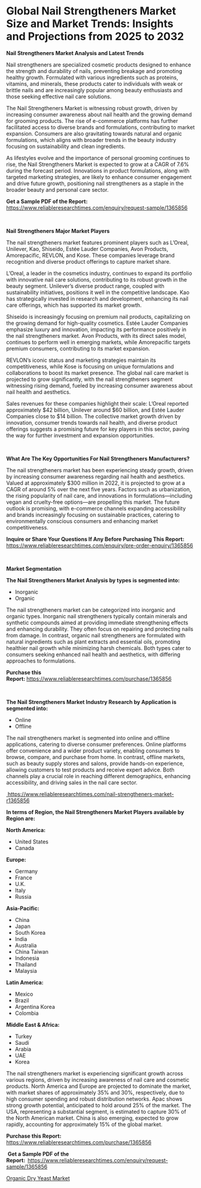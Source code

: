 <p><h1>Global Nail Strengtheners Market Size and Market Trends: Insights and Projections from 2025 to 2032</h1></p><p><strong>Nail Strengtheners Market Analysis and Latest Trends</strong></p>
<p><p>Nail strengtheners are specialized cosmetic products designed to enhance the strength and durability of nails, preventing breakage and promoting healthy growth. Formulated with various ingredients such as proteins, vitamins, and minerals, these products cater to individuals with weak or brittle nails and are increasingly popular among beauty enthusiasts and those seeking effective nail care solutions.</p><p>The Nail Strengtheners Market is witnessing robust growth, driven by increasing consumer awareness about nail health and the growing demand for grooming products. The rise of e-commerce platforms has further facilitated access to diverse brands and formulations, contributing to market expansion. Consumers are also gravitating towards natural and organic formulations, which aligns with broader trends in the beauty industry focusing on sustainability and clean ingredients.</p><p>As lifestyles evolve and the importance of personal grooming continues to rise, the Nail Strengtheners Market is expected to grow at a CAGR of 7.6% during the forecast period. Innovations in product formulations, along with targeted marketing strategies, are likely to enhance consumer engagement and drive future growth, positioning nail strengtheners as a staple in the broader beauty and personal care sector.</p></p>
<p><strong>Get a Sample PDF of the Report:&nbsp;</strong> <a href="https://www.reliableresearchtimes.com/enquiry/request-sample/1365856?utm_campaign=2934&utm_medium=2&utm_source=Github&utm_content=ia&utm_term=22032025&utm_id=nail-strengtheners">https://www.reliableresearchtimes.com/enquiry/request-sample/1365856</a></p>
<p>&nbsp;</p>
<p><strong>Nail Strengtheners Major Market Players</strong></p>
<p><p>The nail strengtheners market features prominent players such as L’Oreal, Unilever, Kao, Shiseido, Estée Lauder Companies, Avon Products, Amorepacific, REVLON, and Kose. These companies leverage brand recognition and diverse product offerings to capture market share.</p><p>L’Oreal, a leader in the cosmetics industry, continues to expand its portfolio with innovative nail care solutions, contributing to its robust growth in the beauty segment. Unilever’s diverse product range, coupled with sustainability initiatives, positions it well in the competitive landscape. Kao has strategically invested in research and development, enhancing its nail care offerings, which has supported its market growth.</p><p>Shiseido is increasingly focusing on premium nail products, capitalizing on the growing demand for high-quality cosmetics. Estée Lauder Companies emphasize luxury and innovation, impacting its performance positively in the nail strengtheners market. Avon Products, with its direct sales model, continues to perform well in emerging markets, while Amorepacific targets premium consumers, contributing to its market expansion.</p><p>REVLON’s iconic status and marketing strategies maintain its competitiveness, while Kose is focusing on unique formulations and collaborations to boost its market presence. The global nail care market is projected to grow significantly, with the nail strengtheners segment witnessing rising demand, fueled by increasing consumer awareness about nail health and aesthetics.</p><p>Sales revenues for these companies highlight their scale: L’Oreal reported approximately $42 billion, Unilever around $60 billion, and Estée Lauder Companies close to $14 billion. The collective market growth driven by innovation, consumer trends towards nail health, and diverse product offerings suggests a promising future for key players in this sector, paving the way for further investment and expansion opportunities.</p></p>
<p>&nbsp;</p>
<p><strong>What Are The Key Opportunities For Nail Strengtheners Manufacturers?</strong></p>
<p><p>The nail strengtheners market has been experiencing steady growth, driven by increasing consumer awareness regarding nail health and aesthetics. Valued at approximately $300 million in 2022, it is projected to grow at a CAGR of around 5% over the next five years. Factors such as urbanization, the rising popularity of nail care, and innovations in formulations—including vegan and cruelty-free options—are propelling this market. The future outlook is promising, with e-commerce channels expanding accessibility and brands increasingly focusing on sustainable practices, catering to environmentally conscious consumers and enhancing market competitiveness.</p></p>
<p><strong>Inquire or Share Your Questions If Any Before Purchasing This Report:</strong> <a href="https://www.reliableresearchtimes.com/enquiry/pre-order-enquiry/1365856?utm_campaign=2934&utm_medium=2&utm_source=Github&utm_content=ia&utm_term=22032025&utm_id=nail-strengtheners">https://www.reliableresearchtimes.com/enquiry/pre-order-enquiry/1365856</a></p>
<p>&nbsp;</p>
<p><strong>Market Segmentation</strong></p>
<p><strong>The Nail Strengtheners Market Analysis by types is segmented into:</strong></p>
<p><ul><li>Inorganic</li><li>Organic</li></ul></p>
<p><p>The nail strengtheners market can be categorized into inorganic and organic types. Inorganic nail strengtheners typically contain minerals and synthetic compounds aimed at providing immediate strengthening effects and enhancing durability. They often focus on repairing and protecting nails from damage. In contrast, organic nail strengtheners are formulated with natural ingredients such as plant extracts and essential oils, promoting healthier nail growth while minimizing harsh chemicals. Both types cater to consumers seeking enhanced nail health and aesthetics, with differing approaches to formulations.</p></p>
<p><strong>Purchase this Report:&nbsp;</strong><a href="https://www.reliableresearchtimes.com/purchase/1365856?utm_campaign=2934&utm_medium=2&utm_source=Github&utm_content=ia&utm_term=22032025&utm_id=nail-strengtheners">https://www.reliableresearchtimes.com/purchase/1365856</a></p>
<p>&nbsp;</p>
<p><strong>The Nail Strengtheners Market Industry Research by Application is segmented into:</strong></p>
<p><ul><li>Online</li><li>Offline</li></ul></p>
<p><p>The nail strengtheners market is segmented into online and offline applications, catering to diverse consumer preferences. Online platforms offer convenience and a wider product variety, enabling consumers to browse, compare, and purchase from home. In contrast, offline markets, such as beauty supply stores and salons, provide hands-on experience, allowing customers to test products and receive expert advice. Both channels play a crucial role in reaching different demographics, enhancing accessibility, and driving sales in the nail care sector.</p></p>
<p><a href="https://www.reliableresearchtimes.com/nail-strengtheners-market-r1365856?utm_campaign=2934&utm_medium=2&utm_source=Github&utm_content=ia&utm_term=22032025&utm_id=nail-strengtheners">&nbsp;https://www.reliableresearchtimes.com/nail-strengtheners-market-r1365856</a></p>
<p><strong>In terms of Region, the Nail Strengtheners Market Players available by Region are:</strong></p>
<p>
    <p> <strong> North America: </strong>
        <ul>
            <li>United States</li>
            <li>Canada</li>
        </ul>
        </p> 
    <p> <strong> Europe: </strong>
        <ul>
            <li>Germany</li>
            <li>France</li>
            <li>U.K.</li>
            <li>Italy</li>
            <li>Russia</li>
        </ul>
        </p> 
    <p> <strong> Asia-Pacific: </strong>
        <ul>
            <li>China</li>
            <li>Japan</li>
            <li>South Korea</li>
            <li>India</li>
            <li>Australia</li>
            <li>China Taiwan</li>
            <li>Indonesia</li>
            <li>Thailand</li>
            <li>Malaysia</li>
        </ul>
        </p> 
    <p> <strong> Latin America: </strong>
        <ul>
            <li>Mexico</li>
            <li>Brazil</li>
            <li>Argentina Korea</li>
            <li>Colombia</li>
        </ul>
        </p> 
    <p> <strong> Middle East & Africa: </strong>
        <ul>
            <li>Turkey</li>
            <li>Saudi</li>
            <li>Arabia</li>
            <li>UAE</li>
            <li>Korea</li>
        </ul>
    </p>
    </p>
<p><p>The nail strengtheners market is experiencing significant growth across various regions, driven by increasing awareness of nail care and cosmetic products. North America and Europe are projected to dominate the market, with market shares of approximately 35% and 30%, respectively, due to high consumer spending and robust distribution networks. Apac shows strong growth potential, anticipated to hold around 25% of the market. The USA, representing a substantial segment, is estimated to capture 30% of the North American market. China is also emerging, expected to grow rapidly, accounting for approximately 15% of the global market.</p></p>
<p><strong>Purchase this Report: </strong><a href="https://www.reliableresearchtimes.com/purchase/1365856?utm_campaign=2934&utm_medium=2&utm_source=Github&utm_content=ia&utm_term=22032025&utm_id=nail-strengtheners">https://www.reliableresearchtimes.com/purchase/1365856</a></p>
<p>&nbsp;<strong>Get a Sample PDF of the Report:&nbsp;&nbsp;</strong><a href="https://www.reliableresearchtimes.com/enquiry/request-sample/1365856?utm_campaign=2934&utm_medium=2&utm_source=Github&utm_content=ia&utm_term=22032025&utm_id=nail-strengtheners">https://www.reliableresearchtimes.com/enquiry/request-sample/1365856</a></p>
<p><strong></strong></p>
<p><p><a href="https://github.com/briandahm87/Market-Research-Report-List-1/blob/main/organic-dry-yeast-market.md?utm_campaign=2934&utm_medium=2&utm_source=Github&utm_content=ia&utm_term=22032025&utm_id=nail-strengtheners">Organic Dry Yeast Market</a></p></p>